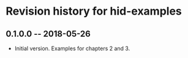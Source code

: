 # Revision history for hid-examples

## 0.1.0.0  -- 2018-05-26

* Initial version. Examples for chapters 2 and 3.
